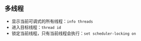 ## 多线程

- 显示当前可调式的所有线程：`info threads`
- 进入目标线程：`thread id`
- 锁定当前线程，只有当前线程会执行：`set scheduler-locking on`

